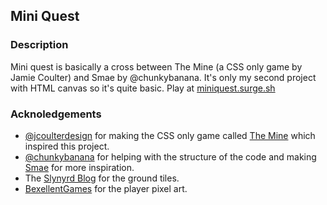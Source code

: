 ## Mini Quest
### Description
Mini quest is basically a cross between The Mine (a CSS only game by Jamie Coulter) and Smae by @chunkybanana. It's only my second project with HTML canvas so it's quite basic. Play at [miniquest.surge.sh](https://miniquest.surge.sh)

### Acknoledgements
- [@jcoulterdesign](https://codepen.io/jcoulterdesign) for making the CSS only game called [The Mine](https://codepen.io/jcoulterdesign/pen/NOMeEb?editors=1010) which inspired this project.
- [@chunkybanana](https://github.com/chunkybanana) for helping with the structure of the code and making [Smae](https://smae.surge.sh) for more inspiration.
- The [Slynyrd Blog](https://www.slynyrd.com/blog/2019/8/27/pixelblog-20-top-down-tiles) for the ground tiles.
- [BexellentGames](https://www.gamedevmarket.net/member/bexcellent-games/) for the player pixel art.
